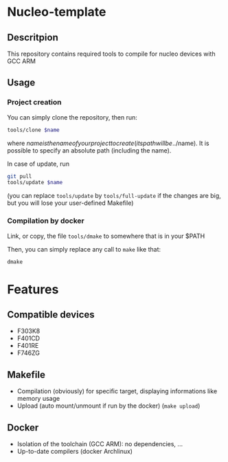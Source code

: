 # Nucleo-template

## Descritpion
This repository contains required tools to compile for nucleo devices with GCC ARM

## Usage
### Project creation
You can simply clone the repository, then run:
```bash
tools/clone $name
```
where $name is the name of your project to create (its path will be ../$name). It is possible to specify an absolute path (including the name).

In case of update, run
```bash
git pull
tools/update $name
```

(you can replace `tools/update` by `tools/full-update` if the changes are big, but you will lose your user-defined Makefile)

### Compilation by docker
Link, or copy, the file `tools/dmake` to somewhere that is in your $PATH

Then, you can simply replace any call to `make` like that:
```bash
dmake
```

# Features
## Compatible devices

* F303K8
* F401CD
* F401RE
* F746ZG

## Makefile

* Compilation (obviously) for specific target, displaying informations like memory usage
* Upload (auto mount/unmount if run by the docker) (`make upload`)

## Docker

* Isolation of the toolchain (GCC ARM): no dependencies, ...
* Up-to-date compilers (docker Archlinux)
